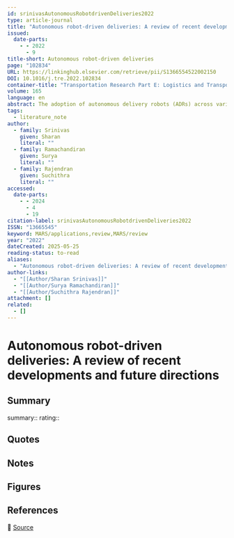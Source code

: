 ```yaml
---
id: srinivasAutonomousRobotdrivenDeliveries2022
type: article-journal
title: "Autonomous robot-driven deliveries: A review of recent developments and future directions"
issued:
  date-parts:
    - - 2022
      - 9
title-short: Autonomous robot-driven deliveries
page: "102834"
URL: https://linkinghub.elsevier.com/retrieve/pii/S1366554522002150
DOI: 10.1016/j.tre.2022.102834
container-title: "Transportation Research Part E: Logistics and Transportation Review"
volume: 165
language: en
abstract: The adoption of autonomous delivery robots (ADRs) across various delivery applications has rapidly accelerated in recent years. This growth can be attributed to advancements in technology and legislation, exacerbated conventional delivery challenges, and pandemic-mediated need for contactless deliveries. A growing number of studies have investigated the various aspects pertaining to ADR-based delivery operations. Nevertheless, there is a lack of extensive literature review that holistically reports on various problems in ADR-based delivery operations, adopted methodologies, novel findings, and future needs. This paper aims to systematically survey the existing research on ADR-based delivery systems and associated operations. Foremost, we discuss various technology, design, and legal factors that impact ADR operations. Subsequently, we are the first to review the state-of-the-art research in ADR-based deliveries concerning the following areas—routing, infrastructure and fleet planning, factors affecting efficiency, technology acceptance, and social intelligence. Finally, we anticipate potential challenges from an operations management perspective, identify research gaps, and delineate future research opportunities for ADR-based deliveries.
tags:
  - literature_note
author:
  - family: Srinivas
    given: Sharan
    literal: ""
  - family: Ramachandiran
    given: Surya
    literal: ""
  - family: Rajendran
    given: Suchithra
    literal: ""
accessed:
  date-parts:
    - - 2024
      - 4
      - 19
citation-label: srinivasAutonomousRobotdrivenDeliveries2022
ISSN: "13665545"
keyword: MARS/applications,review,MARS/review
year: "2022"
dateCreated: 2025-05-25
reading-status: to-read
aliases:
  - "Autonomous robot-driven deliveries: A review of recent developments and future directions"
author-links:
  - "[[Author/Sharan Srinivas]]"
  - "[[Author/Surya Ramachandiran]]"
  - "[[Author/Suchithra Rajendran]]"
attachment: []
related:
  - []
---
```


# Autonomous robot-driven deliveries: A review of recent developments and future directions

## Summary
summary::
rating::

## Quotes

## Notes

## Figures

## References

🔗 [Source](https://linkinghub.elsevier.com/retrieve/pii/S1366554522002150)

